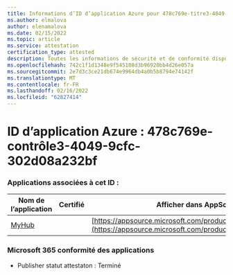 ```yaml
---
title: Informations d’ID d’application Azure pour 478c769e-titre3-4049-9cfc-302d08a232bf
ms.author: elmalova
author: elenamalova
ms.date: 02/15/2022
ms.topic: article
ms.service: attestation
certification_type: attested
description: Toutes les informations de sécurité et de conformité disponibles pour 478c769e-contrôle3-4049-9cfc-302d08a232bf.
ms.openlocfilehash: 742c1f1d1348e9f545108d3b96920bb4d26e057a
ms.sourcegitcommit: 2e7d3c3ce21db674e9964db4a0b5b8794e74142f
ms.translationtype: MT
ms.contentlocale: fr-FR
ms.lasthandoff: 02/16/2022
ms.locfileid: "62827414"
---
```

# <a name="azure-app-id-478c769e-bab3-4049-9cfc-302d08a232bf"></a>ID d’application Azure : 478c769e-contrôle3-4049-9cfc-302d08a232bf


### <a name="apps-associated-with-this-id"></a>Applications associées à cet ID :
| **Nom de l’application** | **Certifié** | **Afficher dans AppSource** |
|--------------|---------------|-----------------------|
| [MyHub](https://docs.microsoft.com/microsoft-365-app-certification/forward/WA200000726) |  | [https://appsource.microsoft.com/product/office/WA200000726](https://appsource.microsoft.com/product/office/WA200000726) |

### <a name="microsoft-365-app-compliance-status"></a>Microsoft 365 conformité des applications
- Publisher statut attestaton : Terminé
